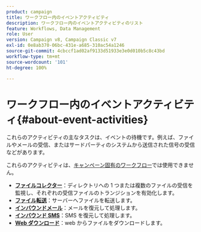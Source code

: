 ```yaml
---
product: campaign
title: ワークフロー内のイベントアクティビティ
description: ワークフロー内のイベントアクティビティのリスト
feature: Workflows, Data Management
role: User
version: Campaign v8, Campaign Classic v7
exl-id: 0e8ab370-06bc-431e-a685-310ac54a1246
source-git-commit: 4cbccf1ad02af9133d51933e3e0d010b5c8c43bd
workflow-type: tm+mt
source-wordcount: '101'
ht-degree: 100%

---
```


# ワークフロー内のイベントアクティビティ{#about-event-activities}

これらのアクティビティの主なタスクは、イベントの待機です。例えば、ファイルやメールの受信、またはサードパーティのシステムから送信された信号の受信などがあります。

これらのアクティビティは、[キャンペーン固有のワークフロー](campaign-workflows.md)では使用できません。


* **[ファイルコレクター](file-collector.md)**：ディレクトリへの 1 つまたは複数のファイルの受信を監視し、それぞれの受信ファイルのトランジションを有効化します。
* **[ファイル転送](file-transfer.md)**：サーバーへファイルを転送します。
* **[インバウンドメール](inbound-emails.md)**：メールを復元して処理します。
* **[インバウンド SMS](inbound-sms.md)**：SMS を復元して処理します。
* **[Web ダウンロード](web-download.md)**：web からファイルをダウンロードします。
